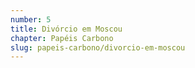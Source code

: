 ```yaml
---
number: 5
title: Divórcio em Moscou
chapter: Papéis Carbono
slug: papeis-carbono/divorcio-em-moscou
---
```

